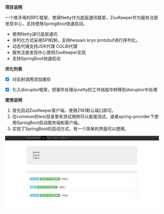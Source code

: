 **项目说明**

一个练手用的RPC框架，使用Netty作为底层通讯框架，ZooKeeper作为服务注册发现中心，支持使用SpringBoot快速启动。

- 使用Netty进行底层通讯
- 序列化方式采用SPI机制，支持hessain kryo protobuf进行序列化。
- 动态代理支持JDK代理 CGLIB代理
- 服务注册发现中心使用ZooKeeper实现
- 支持SpringBoot快速启动

**优化列表**
- [x] 对反射调用添加缓存
- [x] 引入disruptor框架，把事件处理从netty的工作线程中转移到disruptor中处理



**使用说明**

1. 首先启动ZooKeeper客户端，使用2181默认端口即可。
2. 在common的test目录里有测试用例可以直接测试，或者spring-provider下使用SpringBoot启动服务端和客户端。
3. 实现了SpringBoot的启动方式，有一个简单的界面可以使用。


![1530259463110](https://github.com/originer/HZRPC/blob/master/HZRPC/doc/%E5%90%AF%E5%8A%A8%E7%95%8C%E9%9D%A2.png)
